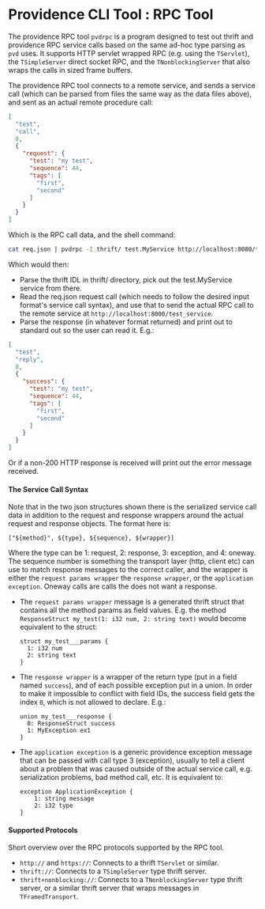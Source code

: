 Providence CLI Tool : RPC Tool
==============================

The providence RPC tool `pvdrpc` is a program designed to test out thrift and
providence RPC service calls based on the same ad-hoc type parsing as `pvd`
uses. It supports HTTP servlet wrapped RPC (e.g. using the `TServlet`), the
`TSimpleServer` direct socket RPC, and the `TNonblockingServer` that also wraps
the calls in sized frame buffers.

The providence RPC tool connects to a remote service, and sends a service call
(which can be parsed from files the same way as the data files above), and sent
as an actual remote procedure call:

```json
[
  "test",
  "call",
  0,
  {
    "request": {
      "test": "my test",
      "sequence": 44,
      "tags": [
        "first",
        "second"
      ]
    }
  }
]
```

Which is the RPC call data, and the shell command:

```sh
cat req.json | pvdrpc -I thrift/ test.MyService http://localhost:8080/test_service
```

Which would then:

- Parse the thrift IDL in thrift/ directory, pick out the test.MyService service
  from there.
- Read the req.json request call (which needs to follow the desired input format's
  service call syntax), and use that to send the actual RPC call to the remote
  service at `http://localhost:8000/test_service`.
- Parse the response (in whatever format returned) and print out to standard out
  so the user can read it. E.g.:

```json
[
  "test",
  "reply",
  0,
  {
    "success": {
      "test": "my test",
      "sequence": 44,
      "tags": [
        "first",
        "second"
      ]
    }
  }
]
```

Or if a non-200 HTTP response is received will print out the error message
received.

#### The Service Call Syntax

Note that in the two json structures shown there is the serialized service call
data in addition to the request and response wrappers around the actual request
and response objects. The format here is:

`["${method}", ${type}, ${sequence}, ${wrapper}]`

Where the type can be 1: request, 2: response, 3: exception, and 4: oneway.
The sequence number is something the transport layer (http, client etc) can
use to match response messages to the correct caller, and the wrapper is
either the `request params wrapper` the `response wrapper`, or the
`application exception`. Oneway calls are calls the does not want a response.

- The `request params wrapper` message is a generated thrift struct that
  contains all the method params as field values. E.g. the method
  `ResponseStruct my_test(1: i32 num, 2: string text)` would become
  equivalent to the struct:

    ```thrift
    struct my_test___params {
      1: i32 num
      2: string text
    }
    ```

- The `response wrapper` is a wrapper of the return type (put in a field
  named `success`), and of each possible exception put in a union. In order
  to make it impossible to conflict with field IDs, the success field gets
  the index `0`, which is not allowed to declare. E.g.:

    ```thrift
    union my_test___response {
      0: ResponseStruct success
      1: MyException ex1
    }
    ```

- The `application exception` is a generic providence exception message that can
  be passed with call type 3 (exception), usually to tell a client about a
  problem that was caused outside of the actual service call, e.g. serialization
  problems, bad method call, etc. It is equivalent to:
  
    ```thrift
    exception ApplicationException {
        1: string message
        2: i32 type
    }
    ```

#### Supported Protocols

Short overview over the RPC protocols supported by the RPC tool.

- `http://` and `https://`: Connects to a thrift `TServlet` or similar.
- `thrift://`: Connects to a `TSimpleServer` type thrift server.
- `thrift+nonblocking://`: Connects to a `TNonblockingServer` type thrift server,
  or a similar thrift server that wraps messages in `TFramedTransport`.
